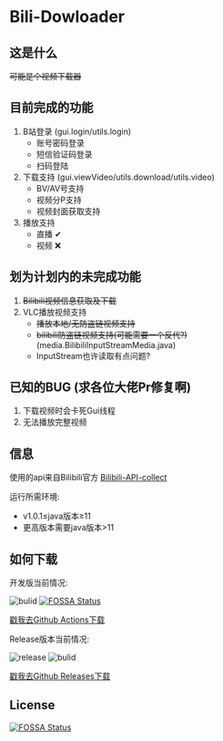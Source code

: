 # Bili-Dowloader
## 这是什么
~~可能是个视频下载器~~
## 目前完成的功能
1. B站登录 (gui.login/utils.login)
    - 账号密码登录
    - 短信验证码登录
    - 扫码登陆
2. 下载支持 (gui.viewVideo/utils.download/utils.video)
    - BV/AV号支持
    - 视频分P支持
    - 视频封面获取支持
3. 播放支持
   - 直播 ✔
   - 视频 ❌
## 划为计划内的未完成功能
1. ~~Bilibili视频信息获取及下载~~
2. VLC播放视频支持
   - ~~播放本地/无防盗链视频支持~~
   - ~~bilibili防盗链视频支持(可能需要一个反代?)~~ (media.BilibiliInputStreamMedia.java)
   - InputStream也许读取有点问题?
## 已知的BUG (求各位大佬Pr修复啊)
1. 下载视频时会卡死Gui线程
2. 无法播放完整视频
## 信息
使用的api来自Bilibili官方 [Bilibili-API-collect](https://github.com/SocialSisterYi/bilibili-API-collect)

运行所需环境: 
- v1.0.1≤java版本≥11
- 更高版本需要java版本>11
## 如何下载
开发版当前情况:

![bulid](https://img.shields.io/github/workflow/status/heartalborada-del/bili-downloader/Bulid%20Dev%20Version)
[![FOSSA Status](https://app.fossa.com/api/projects/git%2Bgithub.com%2Fheartalborada-del%2Fbili-downloader.svg?type=shield)](https://app.fossa.com/projects/git%2Bgithub.com%2Fheartalborada-del%2Fbili-downloader?ref=badge_shield)

[戳我去Github Actions下载](https://github.com/heartalborada-del/bili-downloader/actions/workflows/dev.yml)

Release版本当前情况:

![release](https://img.shields.io/github/v/release/heartalborada-del/bili-downloader.svg)
![bulid](https://img.shields.io/github/workflow/status/heartalborada-del/bili-downloader/Bulid%20Release%20Version)

[戳我去Github Releases下载](https://github.com/heartalborada-del/bili-downloader/releases)

## License
[![FOSSA Status](https://app.fossa.com/api/projects/git%2Bgithub.com%2Fheartalborada-del%2Fbili-downloader.svg?type=large)](https://app.fossa.com/projects/git%2Bgithub.com%2Fheartalborada-del%2Fbili-downloader?ref=badge_large)